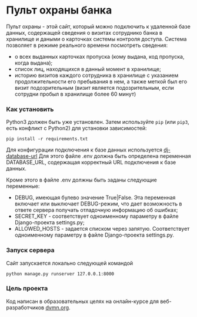 # Пульт охраны банка

Пульт охраны - этой сайт, который можно подключить к удаленной базе данных, содержащей сведения
о визитах сотруднико банка в хранилище и даными о карточках системы контроля доступа.
Система позволяет в режиме реального времени посмотреть сведения:

- о всех выданных карточках пропуска (кому выдана, код пропуска, когда выдана);
- список лиц, находящихся в данный момент в хранилище;
- историю визитов каждого сотрудника в хранилище с указанием продолжительности его 
пребывания в нем, а также меткой был его визит подозрительным (визит является подозрительным, если сотрудни пробыл
в хранилище более 60 минут)

### Как установить

Python3 должен быть уже установлен. 
Затем используйте `pip` (или `pip3`, есть конфликт с Python2) для установки зависимостей:
```
pip install -r requirements.txt
```
Для конфигурации подключения к базе данных используется [dj-database-url](https://github.com/jazzband/dj-database-url)
Для этого файле .env должна быть определена переменная DATABASE_URL, содержащая корректный URL подключения к базе данных.

Кроме этого в файле .env должны быть заданы следующие переменные:
- DEBUG, имеющая булево значение True|False. Эта переменная включает или выключает DEBUG-режим, что дает возможность в ответе сервера получать
отладочную информацию об ошибках;
- SECRET_KEY - соответствует одноименному параметру в файле Django-проекта settings.py;
- ALLOWED_HOSTS - задается списком через запятую. Соответствует одноименному параметру в файле Django-проекта settings.py.

### Запуск сервера

Сайт запускается локально следующей командой

```python manage.py runserver 127.0.0.1:8000```

### Цель проекта

Код написан в образовательных целях на онлайн-курсе для веб-разработчиков [dvmn.org](https://dvmn.org/).